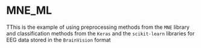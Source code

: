 # MNE_ML

TThis is the example of using preprocessing methods from the `MNE` library and classification methods from the `Keras` and the `scikit-learn` libraries for EEG data stored in the `BrainVision` format
